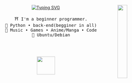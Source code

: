 <div align="center">
<img src=https://i.pinimg.com/564x/2a/f4/de/2af4de0464555ed9b79aa0c2f7a26dbf.jpg width="25%" align="right" />
<a href="https://git.io/typing-svg"><img src="https://readme-typing-svg.herokuapp.com?font=Fira+Code&duration=4000&pause=400&color=F7F7F7&center=true&multiline=true&random=false&width=450&height=70&lines=Hello!+My+name+is+Mitsu!;my+about+me+is+below%3A" alt="Typing SVG" /></a>
<pre>
    ⛩️ I'm a beginner programmer.
    🪷 Python • back-end(begginer in all)
    🍥 Music • Games • Anime/Manga • Code
    🌙 Ubuntu/Debian
    
</pre>
<br><br>
<img src="https://raw.githubusercontent.com/innng/innng/master/assets/kyubey.gif" height="60" />
<br><br><br>

</div>
